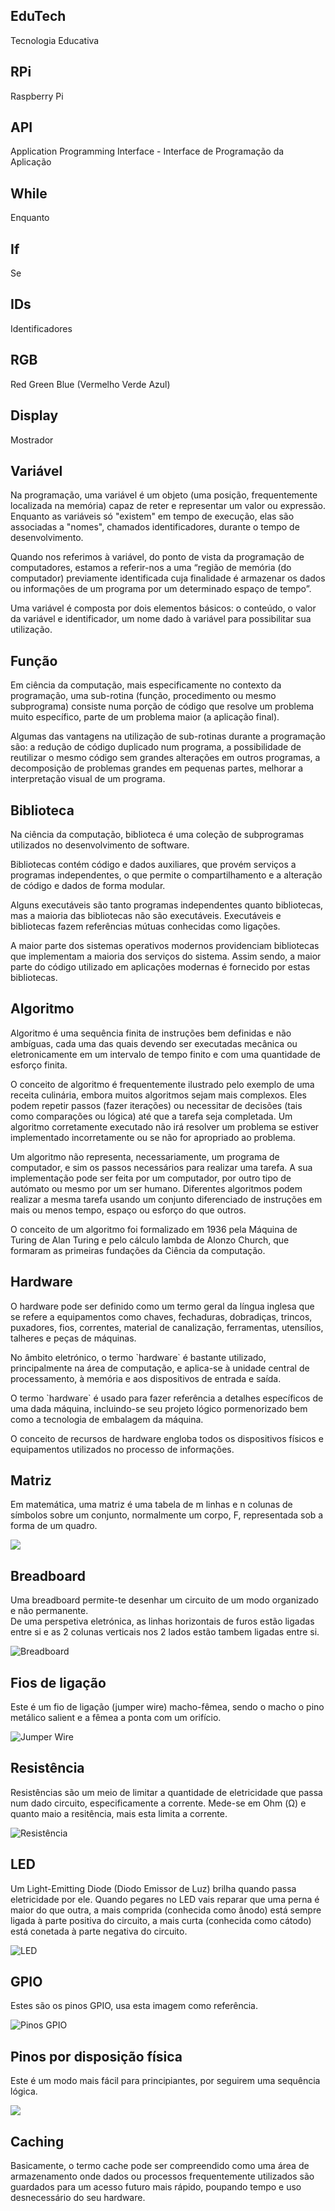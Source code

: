 ## EduTech

Tecnologia Educativa

## RPi

Raspberry Pi

## API

Application Programming Interface - Interface de Programação da Aplicação

## While

Enquanto

## If

Se

## IDs

Identificadores

## RGB

Red Green Blue \(Vermelho Verde Azul\)

## Display

Mostrador

## Variável

Na programação, uma variável é um objeto \(uma posição, frequentemente localizada na memória\) capaz de reter e representar um valor ou expressão. Enquanto as variáveis só "existem" em tempo de execução, elas são associadas a "nomes", chamados identificadores, durante o tempo de desenvolvimento.

Quando nos referimos à variável, do ponto de vista da programação de computadores, estamos a referir-nos a uma “região de memória \(do computador\) previamente identificada cuja finalidade é armazenar os dados ou informações de um programa por um determinado espaço de tempo”. 

Uma variável é composta por dois elementos básicos: o conteúdo, o valor da variável e identificador, um nome dado à variável para possibilitar sua utilização.

## Função

Em ciência da computação, mais especificamente no contexto da programação, uma sub-rotina \(função, procedimento ou mesmo subprograma\) consiste numa porção de código que resolve um problema muito específico, parte de um problema maior \(a aplicação final\). 

Algumas das vantagens na utilização de sub-rotinas durante a programação são: a redução de código duplicado num programa, a possibilidade de reutilizar o mesmo código sem grandes alterações em outros programas, a decomposição de problemas grandes em pequenas partes, melhorar a interpretação visual de um programa.

## Biblioteca

Na ciência da computação, biblioteca é uma coleção de subprogramas utilizados no desenvolvimento de software. 

Bibliotecas contém código e dados auxiliares, que provém serviços a programas independentes, o que permite o compartilhamento e a alteração de código e dados de forma modular. 

Alguns executáveis são tanto programas independentes quanto bibliotecas, mas a maioria das bibliotecas não são executáveis. Executáveis e bibliotecas fazem referências mútuas conhecidas como ligações.

A maior parte dos sistemas operativos modernos providenciam bibliotecas que implementam a maioria dos serviços do sistema. Assim sendo, a maior parte do código utilizado em aplicações modernas é fornecido por estas bibliotecas.

## Algoritmo

Algoritmo é uma sequência finita de instruções bem definidas e não ambíguas, cada uma das quais devendo ser executadas mecânica ou eletronicamente em um intervalo de tempo finito e com uma quantidade de esforço finita.

O conceito de algoritmo é frequentemente ilustrado pelo exemplo de uma receita culinária, embora muitos algoritmos sejam mais complexos. Eles podem repetir passos \(fazer iterações\) ou necessitar de decisões \(tais como comparações ou lógica\) até que a tarefa seja completada. Um algoritmo corretamente executado não irá resolver um problema se estiver implementado incorretamente ou se não for apropriado ao problema.

Um algoritmo não representa, necessariamente, um programa de computador, e sim os passos necessários para realizar uma tarefa. A sua implementação pode ser feita por um computador, por outro tipo de autómato ou mesmo por um ser humano. Diferentes algoritmos podem realizar a mesma tarefa usando um conjunto diferenciado de instruções em mais ou menos tempo, espaço ou esforço do que outros. 

O conceito de um algoritmo foi formalizado em 1936 pela Máquina de Turing de Alan Turing e pelo cálculo lambda de Alonzo Church, que formaram as primeiras fundações da Ciência da computação.

## Hardware

O hardware pode ser definido como um termo geral da língua inglesa que se refere a equipamentos como chaves, fechaduras, dobradiças, trincos, puxadores, fios, correntes, material de canalização, ferramentas, utensílios, talheres e peças de máquinas.

No âmbito eletrónico, o termo \`hardware\` é bastante utilizado, principalmente na área de computação, e aplica-se à unidade central de processamento, à memória e aos dispositivos de entrada e saída.

O termo \`hardware\` é usado para fazer referência a detalhes específicos de uma dada máquina, incluindo-se seu projeto lógico pormenorizado bem como a tecnologia de embalagem da máquina.

O conceito de recursos de hardware engloba todos os dispositivos físicos e equipamentos utilizados no processo de informações.

## Matriz

Em matemática, uma matriz  é uma tabela de m linhas e n colunas de símbolos sobre um conjunto, normalmente um corpo, F, representada sob a forma de um quadro.

![](https://wikimedia.org/api/rest_v1/media/math/render/svg/6d0d1b28f9824f459991332e30550afd276c4963)

## Breadboard

Uma breadboard permite-te desenhar um circuito de um modo organizado e não permanente.  
De uma perspetiva eletrónica, as linhas horizontais de furos estão ligadas entre si e as 2 colunas verticais nos 2 lados estão tambem ligadas entre si.

![Breadboard](https://www.raspberrypi.org/learning/physical-computing-guide/images/breadboard.png)

## Fios de ligação

Este é um fio de ligação \(jumper wire\) macho-fêmea, sendo o macho o pino metálico salient e a fêmea a ponta com um orifício.

![Jumper Wire](https://www.raspberrypi.org/learning/physical-computing-guide/images/jumper-male-to-female.png)

## Resistência

Resistências são um meio de limitar a quantidade de eletricidade que passa num dado circuito, especificamente a corrente. Mede-se em Ohm \(Ω\) e quanto maio a resitência, mais esta limita a corrente.

![Resistência](https://www.raspberrypi.org/learning/physical-computing-guide/images/resistor-330r.png)

## LED

Um Light-Emitting Diode \(Diodo Emissor de Luz\) brilha quando passa eletricidade por ele. Quando pegares no LED vais reparar que uma perna é maior do que outra, a mais comprida \(conhecida como ânodo\) está sempre ligada à parte positiva do circuito, a mais curta \(conhecida como cátodo\) está conetada à parte negativa do circuito.

![LED](https://www.raspberrypi.org/learning/physical-computing-guide/images/led.png)

## GPIO

Estes são os pinos GPIO, usa esta imagem como referência.

![Pinos GPIO](https://www.raspberrypi.org/learning/physical-computing-guide/images/gpio-numbers-pi2.png)

## Pinos por disposição física

Este é um modo mais fácil para principiantes, por seguirem uma sequência lógica.

![](https://www.raspberrypi.org/learning/physical-computing-guide/images/physical-pin-numbers.png)

## Caching

Basicamente, o termo cache pode ser compreendido como uma área de armazenamento onde dados ou processos frequentemente utilizados são guardados para um acesso futuro mais rápido, poupando tempo e uso desnecessário do seu hardware.

